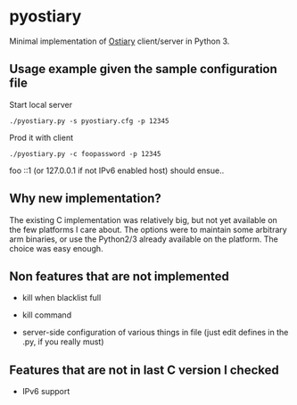 # pyostiary

Minimal implementation of [Ostiary](http://ingles.homeunix.net/software/ost/) client/server in Python 3.

## Usage example given the sample configuration file

Start local server

    ./pyostiary.py -s pyostiary.cfg -p 12345

Prod it with client

    ./pyostiary.py -c foopassword -p 12345

foo ::1 (or 127.0.0.1 if not IPv6 enabled host) should ensue..

## Why new implementation?

The existing C implementation was relatively big, but not yet available on
the few platforms I care about. The options were to maintain some arbitrary
arm binaries, or use the Python2/3 already available on the platform. The
choice was easy enough.

## Non features that are not implemented

- kill when blacklist full

- kill command

- server-side configuration of various things in file (just edit
  defines in the .py, if you really must)

## Features that are not in last C version I checked

- IPv6 support
